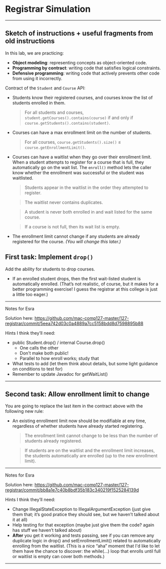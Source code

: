 # Registrar Simulation






----------------------------------------------------------------
Sketch of instructions + useful fragments from  old instructions
----------------------------------------------------------------




In this lab, we are practicing:

- **Object modeling**: representing concepts as object-oriented code.
- **Programming by contract**: writing code that satisfies logical constraints.
- **Defensive programming**: writing code that actively prevents other code from using it incorrectly.






Contract of the `Student` and `Course` API:

- Students know their registered courses, and courses know the list of students enrolled in them.
    > For all students and courses, `student.getCourses().contains(course)` if and only if `course.getStudents().contains(student)`.

- Courses can have a max enrollment limit on the number of students. 
    > For all courses, `course.getStudents().size()` ≤ `course.getEnrollmentLimit()`.

- Courses can have a waitlist when they go over their enrollment limit. When a student attempts to register for a course that is full, they automatically go on the wait list. The `enroll()` method lets the caller know whether the enrollment was successful or the student was waitlisted.
    > Students appear in the waitlist in the order they attempted to register.
    
    > The waitlist never contains duplicates.
    
    > A student is never both enrolled in and wait listed for the same course.
    
    > If a course is not full, then its wait list is empty.

- The enrollment limit cannot change if any students are already registered for the course. _(You will change this later.)_






## First task: Implement `drop()`

Add the ability for students to drop courses.

- If an enrolled student drops, then the first wait-listed student is automatically enrolled. (That’s not realistic, of course, but it makes for a better programming exercise! I guess the registrar at this college is just a little too eager.)


---
Notes for Esra

Solution here: https://github.com/mac-comp127-master/127-registrar/commit/5eea742d03c0a4889a7cc5158bdd8d7598895b88

Hints I think they’ll need:
- public Student.drop() / internal Course.drop()
    - One calls the other
    - Don't make both public!
    - Parallel to how enroll works; study that
- What tests to add (let them think about details, but some light guidance on conditions to test for)
- Remember to update Javadoc for getWaitList()
--- 




## Second task: Allow enrollment limit to change

You are going to replace the last item in the contract above with the following new rule:

- An existing enrollment limit now should be modifiable at eny time, regardless of whether students have already started registering.
    > The enrollment limit cannot change to be less than the number of students already registered.
    
    > If students are on the waitlist and the enrollment limit increases, the students automatically are enrolled (up to the new enrollment limit).


---
Notes for Esra

Solution here: https://github.com/mac-comp127-master/127-registrar/commit/bb8a1e7c40b8bdf35b183c340219f1525284139d

Hints I think they’ll need:
- Change IllegalStateException to IllegalArgumentException (just give them that; it’s good pratice they should see, but we haven’t talked about it at all)
- Help testing for that exception (maybe just give them the code? again has stuff we haven’t talked about)
- **After** you get it working and tests passing, see if you can remove any duplicate logic in drop() and setEnrollmentLimit() related to automatically enrolling from the waitlist. (This is a nice “aha” moment that I'd like to let them have the chance to discover: the while(...) loop that enrolls until full or waitlist is empty can cover both methods.)
--- 
